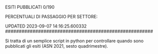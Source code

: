 ESITI PUBBLICATI 0/190 

PERCENTUALI DI PASSAGGIO PER SETTORE:

UPDATED 2023-09-07 14:16:25.600332
###################################################### 

Si tratta di un semplice script in python per controllare quando sono pubblicati gli esiti (ASN 2021, sesto quadrimestre).

